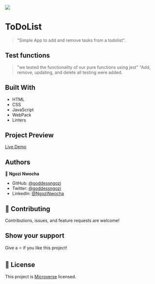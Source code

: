 ![](https://img.shields.io/badge/Microverse-blueviolet)

# ToDoList

> "Simple App to add and remove tasks from a todolist".
## Test functions
> "we tested the functionality of our pure functions using jest"
> "Add, remove, updating, and delete all testing were added.

## Built With

- HTML
- CSS
- JavaScript
- WebPack
- Linters

## Project Preview

[Live Demo](https://goddessngozi.github.io/ToDoList/dist)


## Authors

👤 **Ngozi Nwocha**

- GitHub: [@goddessngozi](https://github.com/GoddessNgozi)
- Twitter: [@goddessngozi](https://twitter.com/GoddessNgozi)
- LinkedIn: [@NgoziNwocha](https://www.linkedin.com/in/NgoziNwocha)

## 🤝 Contributing

Contributions, issues, and feature requests are welcome!

## Show your support

Give a ⭐️ if you like this project!

## 📝 License

This project is [Microverse](https://www.microverse.org/) licensed.
